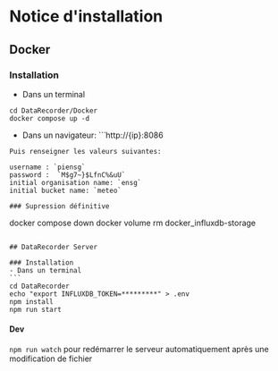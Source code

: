 # Notice d'installation

## Docker

### Installation

- Dans un terminal
```
cd DataRecorder/Docker
docker compose up -d
```

- Dans un navigateur:
``̀
http://{ip}:8086
```
Puis renseigner les valeurs suivantes:

username : `piensg`  
password :  `M$g7~}$LfnC%&uU`  
initial organisation name: `ensg`  
initial bucket name: `meteo`  

### Supression définitive

```
docker compose down
docker volume rm docker_influxdb-storage
```

## DataRecorder Server

### Installation
- Dans un terminal
``̀
cd DataRecorder
echo "export INFLUXDB_TOKEN=*********" > .env
npm install
npm run start
```

#### Dev
`npm run watch` pour redémarrer le serveur automatiquement après une modification de fichier
